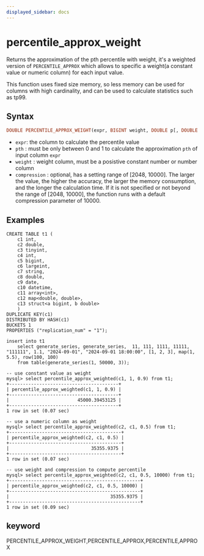 ```yaml
---
displayed_sidebar: docs
---
```


# percentile_approx_weight

Returns the approximation of the pth percentile with weight, it's a weighted version of `PERCENTILE_APPROX` which allows to specific a weight(a constant value or numeric column) for each input value.

This function uses fixed size memory, so less memory can be used for columns with high cardinality, and can be used to calculate statistics such as tp99.

## Syntax

```Haskell
DOUBLE PERCENTILE_APPROX_WEIGHT(expr, BIGINT weight, DOUBLE p[, DOUBLE compression])
```

- `expr`: the column to calculate the percentile value
- `pth` : must be only between 0 and 1 to calculate the approximation `pth` of input column `expr`
- `weight` : weight column, must be a posistive constant number or number column
- `compression` : optional, has a setting range of [2048, 10000]. The larger the value, the higher the accuracy, the larger the memory consumption, and the longer the calculation time. If it is not specified or not beyond the range of [2048, 10000], the function runs with a default compression parameter of 10000.

## Examples

```plain text
CREATE TABLE t1 (
    c1 int,
    c2 double,
    c3 tinyint,
    c4 int,
    c5 bigint,
    c6 largeint,
    c7 string,
    c8 double,
    c9 date,
    c10 datetime,
    c11 array<int>,
    c12 map<double, double>,
    c13 struct<a bigint, b double>
    )
DUPLICATE KEY(c1)
DISTRIBUTED BY HASH(c1)
BUCKETS 1
PROPERTIES ("replication_num" = "1");

insert into t1 
    select generate_series, generate_series,  11, 111, 1111, 11111, "111111", 1.1, "2024-09-01", "2024-09-01 18:00:00", [1, 2, 3], map(1, 5.5), row(100, 100)
    from table(generate_series(1, 50000, 3));

-- use constant value as weight
mysql> select percentile_approx_weighted(c1, 1, 0.9) from t1;
+----------------------------------------+
| percentile_approx_weighted(c1, 1, 0.9) |
+----------------------------------------+
|                         45000.39453125 |
+----------------------------------------+
1 row in set (0.07 sec)

-- use a numeric column as weight
mysql> select percentile_approx_weighted(c2, c1, 0.5) from t1;
+-----------------------------------------+
| percentile_approx_weighted(c2, c1, 0.5) |
+-----------------------------------------+
|                              35355.9375 |
+-----------------------------------------+
1 row in set (0.07 sec)

-- use weight and compression to compute percentile
mysql> select percentile_approx_weighted(c2, c1, 0.5, 10000) from t1;
+------------------------------------------------+
| percentile_approx_weighted(c2, c1, 0.5, 10000) |
+------------------------------------------------+
|                                     35355.9375 |
+------------------------------------------------+
1 row in set (0.09 sec)

```

## keyword

PERCENTILE_APPROX_WEIGHT,PERCENTILE_APPROX,PERCENTILE,APPROX
